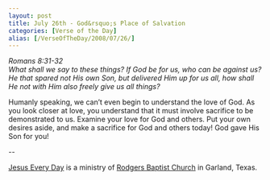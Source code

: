 ```yaml
---
layout: post
title: July 26th - God&rsquo;s Place of Salvation
categories: [Verse of the Day]
alias: [/VerseOfTheDay/2008/07/26/]
---
```


_Romans 8:31-32  
What shall we say to these things? If God be for us, who can be
against us? He that spared not His own Son, but delivered Him up for
us all, how shall He not with Him also freely give us all things?_

Humanly speaking, we can&rsquo;t even begin to understand the love
of God. As you look closer at love, you understand that it must
involve sacrifice to be demonstrated to us. Examine your love for God
and others. Put your own desires aside, and make a sacrifice for God
and others today! God gave His Son for you!

 --

<a href=http://jesuseveryday.net>Jesus Every Day</a> is a ministry of <a href=http://rodgersbaptist.net>Rodgers Baptist Church</a> in Garland, Texas.
